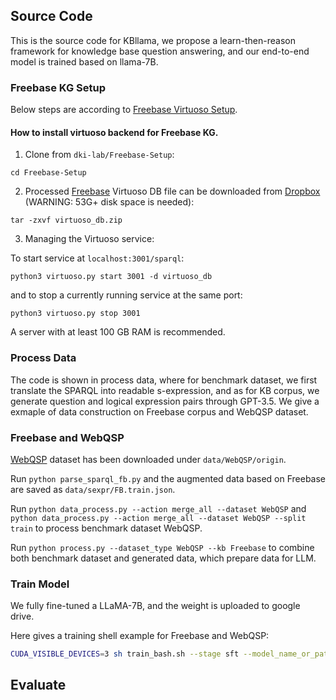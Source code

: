 ## Source Code
This is the source code for KBllama, we propose a learn-then-reason framework for knowledge base question answering, and our end-to-end model is trained based on llama-7B.

###  Freebase KG Setup

Below steps are according to [Freebase Virtuoso Setup](https://github.com/dki-lab/Freebase-Setup). 
#### How to install virtuoso backend for Freebase KG.

1. Clone from `dki-lab/Freebase-Setup`:
```
cd Freebase-Setup
```

2. Processed [Freebase](https://developers.google.com/freebase) Virtuoso DB file can be downloaded from [Dropbox](https://www.dropbox.com/s/q38g0fwx1a3lz8q/virtuoso_db.zip)  (WARNING: 53G+ disk space is needed):
```
tar -zxvf virtuoso_db.zip
```

3. Managing the Virtuoso service:

To start service at `localhost:3001/sparql`:
```
python3 virtuoso.py start 3001 -d virtuoso_db
```

and to stop a currently running service at the same port:
```
python3 virtuoso.py stop 3001
```

A server with at least 100 GB RAM is recommended.

### Process Data
The code is shown in process data, where for benchmark dataset, we first translate the SPARQL into readable s-expression, and as for KB corpus, we generate question and logical expression pairs through GPT-3.5. We give a exmaple of data construction on Freebase corpus and WebQSP dataset.

### Freebase and WebQSP

[WebQSP](https://www.microsoft.com/en-us/research/publication/the-value-of-semantic-parse-labeling-for-knowledge-base-question-answering-2/) dataset has been downloaded under `data/WebQSP/origin`.

Run `python parse_sparql_fb.py` and the augmented data based on Freebase are saved as `data/sexpr/FB.train.json`. 

Run `python data_process.py --action merge_all --dataset WebQSP` and `python data_process.py --action merge_all --dataset WebQSP --split train` to process benchmark dataset WebQSP. 

Run `python process.py --dataset_type WebQSP --kb Freebase` to combine both benchmark dataset and generated data, which prepare data for LLM.

### Train Model
We fully fine-tuned a LLaMA-7B, and the weight is uploaded to google drive.

Here gives a training shell example for Freebase and WebQSP:

```bash
CUDA_VISIBLE_DEVICES=3 sh train_bash.sh --stage sft --model_name_or_path meta-llama/Llama-2-7b-hf --do_train  --dataset_dir LLMs/data --dataset Freebase_train 
```
## Evaluate
